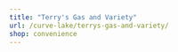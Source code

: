 ```yaml
---
title: "Terry's Gas and Variety"
url: /curve-lake/terrys-gas-and-variety/
shop: convenience
---
```

